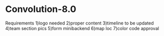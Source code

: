 # Convolution-8.0

Requirements
1)logo needed
2)proper content
3)timeline to be updated
4)team section pics
5)form minibackend
6)map loc
7)color code approval
